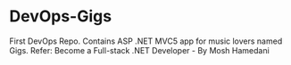 # DevOps-Gigs
First DevOps Repo. Contains ASP .NET MVC5 app for music lovers named Gigs.
Refer: Become a Full-stack .NET Developer - By Mosh Hamedani
